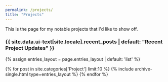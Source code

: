 ```yaml
---
permalink: /projects/
title: "Projects"
---
```


This is the page for my notable projects that I'd like to show off.


<h3 class="archive__subtitle">{{ site.data.ui-text[site.locale].recent_posts | default: "Recent Project Updates" }}</h3>
  

{% assign entries_layout = page.entries_layout | default: 'list' %}
<div class="entries-{{ entries_layout }}">
  {% for post in site.categories['Project'] limit:10 %}
    {% include archive-single.html type=entries_layout %}
  {% endfor %}
</div>
